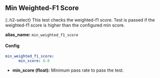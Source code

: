 
## Min Weighted-F1 Score

<div class="main-docs" markdown="1"><div class="h3-box" markdown="1">

{:.h2-select}
This test checks the weighted-f1 score. Test is passed if the weighted-f1 score is higher than the configured min score.

**alias_name:** `min_weighted_f1_score`

</div><div class="h3-box" markdown="1">

#### Config
```yaml
min_weighted_f1_score:
      min_score: 0.8
```

- **min_score (float):** Minimum pass rate to pass the test.

<!-- #### Examples -->

</div></div>